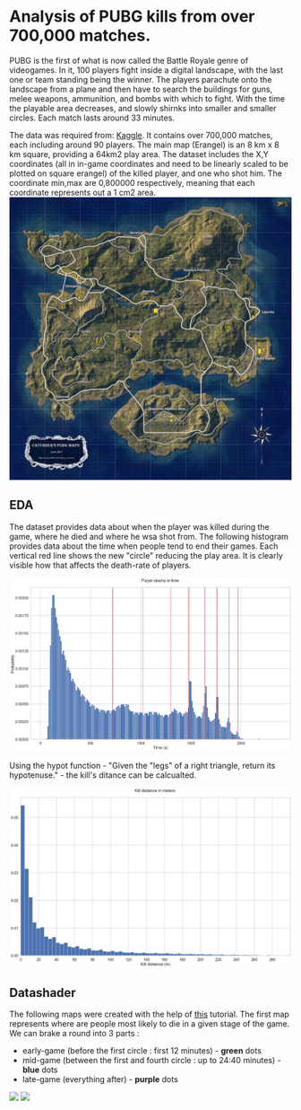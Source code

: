 # Analysis of PUBG kills from over 700,000 matches.

PUBG is the first of what is now called the Battle Royale genre of videogames. In it, 100 players fight inside a digital landscape, with the last one or team standing being the winner. The players parachute onto the landscape from a plane and then have to search the buildings for guns, melee weapons, ammunition, and bombs with which to fight. With the time the playable area decreases, and slowly shirnks into smaller and smaller circles. Each match lasts around 33 minutes.

The data was required from: [Kaggle](https://www.kaggle.com/skihikingkevin/pubg-match-deaths/). It contains over 700,000 matches, each including around 90 players. The main map (Erangel) is an 8 km x 8 km square, providing a 64km2 play area. The dataset includes the X,Y coordinates (all in in-game coordinates and need to be linearly scaled to be plotted on square erangel) of the killed player, and one who shot him. The coordinate min,max are 0,800000 respectively, meaning that each coordinate represents out a 1 cm2 area.
![](erangel.jpg)

## EDA

The dataset provides data about when the player was killed during the game, where he died and where he wsa shot from.
The following histogram provides data about the time when people tend to end their games. Each vertical red line shows the new "circle" reducing the play area. It is clearly visible how that affects the death-rate of players.

![](player_death_time_hist.png)

Using the hypot function - "Given the "legs" of a right triangle, return its hypotenuse." - the kill's ditance can be calcualted.

![](kill_distance.png)

## Datashader

The following maps were created with the help of [this](https://examples.pyviz.org/census/census.html) tutorial.
The first map represents where are people most likely to die in a given stage of the game. We can brake a round into 3 parts :
- early-game (before the first circle : first 12 minutes) - **green** dots
- mid-game (between the first and fourth circle : up to 24:40 minutes) - **blue** dots
- late-game (everything after) - **purple** dots


![](erangel_phase_cat.jpg)
![](erangel_fire.png)

